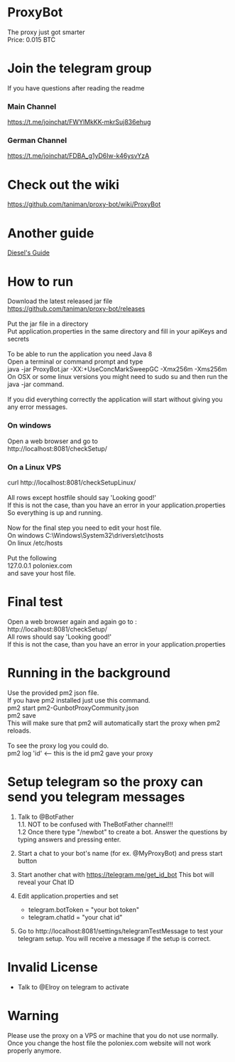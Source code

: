 # ProxyBot
The proxy just got smarter  
Price: 0.015 BTC  
<br />
# Join the telegram group
If you have questions after reading the readme
### Main Channel
https://t.me/joinchat/FWYlMkKK-mkrSuj836ehug

### German Channel
https://t.me/joinchat/FDBA_g1yD6Iw-k46ysvYzA

# Check out the wiki
https://github.com/taniman/proxy-bot/wiki/ProxyBot  

# Another guide
<a href="https://gunthy.org/index.php?topic=570.msg3080#msg3080">Diesel's Guide</a>

# How to run
Download the latest released jar file<br />
https://github.com/taniman/proxy-bot/releases <br />
<br />
Put the jar file in a directory <br />
Put application.properties in the same directory and fill in your apiKeys and secrets <br />
<br />
To be able to run the application you need Java 8 <br />
Open a terminal or command prompt and type <br />
java -jar ProxyBot.jar -XX:+UseConcMarkSweepGC -Xmx256m -Xms256m<br />
On OSX or some linux versions you might need to sudo su and then run the java -jar command.<br />
<br />
If you did everything correctly the application will start without giving you any error messages.

### On windows
Open a web browser and go to <br />
http://localhost:8081/checkSetup/

### On a Linux VPS
curl http://localhost:8081/checkSetupLinux/ <br />
<br />
All rows except hostfile should say 'Looking good!'<br />
If this is not the case, than you have an error in your application.properties <br />
So everything is up and running. <br />
<br />
Now for the final step you need to edit your host file. <br />
On windows C:\Windows\System32\drivers\etc\hosts <br />
On linux /etc/hosts <br />
<br />
Put the following <br />
127.0.0.1	poloniex.com <br />
and save your host file.<br />

# Final test
Open a web browser again and again go to : <br />
http://localhost:8081/checkSetup/ <br />
All rows should say 'Looking good!' <br />
If this is not the case, than you have an error in your application.properties <br />

# Running in the background
Use the provided pm2 json file.<br />
If you have pm2 installed just use this command.<br />
pm2 start pm2-GunbotProxyCommunity.json <br />
pm2 save <br />
This will make sure that pm2 will automatically start the proxy when pm2 reloads. <br />
<br />
To see the proxy log you could do. <br />
pm2 log 'id' <-- this is the id pm2 gave your proxy

# Setup telegram so the proxy can send you telegram messages
1. Talk to @BotFather   
1.1. NOT to be confused with TheBotFather channel!!!  
1.2 Once there type "/newbot" to create a bot. Answer the questions by typing answers and pressing enter.  

2. Start a chat to your bot's name (for ex. @MyProxyBot) and press start button

3. Start another chat with https://telegram.me/get_id_bot This bot will reveal your Chat ID

4. Edit application.properties and set
    - telegram.botToken = "your bot token"
    - telegram.chatId = "your chat id"

5. Go to http://localhost:8081/settings/telegramTestMessage to test your telegram setup. You will receive a message if the setup is correct.

# Invalid License
  - Talk to @Elroy on telegram to activate

# Warning
Please use the proxy on a VPS or machine that you do not use normally. <br />
Once you change the host file the poloniex.com website will not work properly anymore. <br />
<br />

